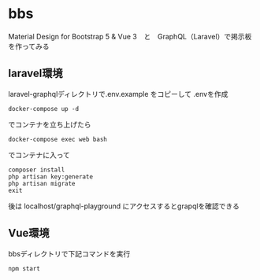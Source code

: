 # bbs
Material Design for Bootstrap 5 &amp; Vue 3　と　GraphQL（Laravel）で掲示板を作ってみる

## laravel環境
laravel-graphqlディレクトリで.env.example をコピーして .envを作成

```
docker-compose up -d
```
でコンテナを立ち上げたら
```
docker-compose exec web bash
```
でコンテナに入って
```
composer install
php artisan key:generate
php artisan migrate
exit
```
後は localhost/graphql-playground にアクセスするとgrapqlを確認できる

## Vue環境
bbsディレクトリで下記コマンドを実行
```
npm start
```